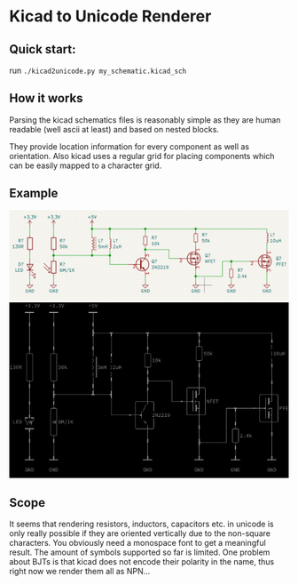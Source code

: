 # Kicad to Unicode Renderer

## Quick start:

run `./kicad2unicode.py my_schematic.kicad_sch`

## How it works

Parsing the kicad schematics files is reasonably simple as they are human readable (well ascii at least) and based on nested blocks.

They provide location information for every component as well as orientation. Also kicad uses a regular grid for placing components which can be easily mapped to a character grid.

## Example

![Example of a nonsensical schematic](example_input.jpg)
![Example of the unicode rendered result](example_output.jpg)

## Scope

It seems that rendering resistors, inductors, capacitors etc. in unicode is only really possible if they are oriented vertically due to the non-square characters.
You obviously need a monospace font to get a meaningful result.
The amount of symbols supported so far is limited. One problem about BJTs is that kicad does not encode their polarity in the name, thus right now we render them all as NPN...
